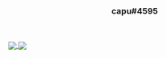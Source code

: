 <h3 align="center">capu#4595</h3>
<br>
<br>
<a href="https://github.com/capteeni/github-readme-stats">
  <img align="center" src="https://github-readme-stats.vercel.app/api?username=capteeni&hide=stars,issues&count_private=true&show_icons=true&theme=Colorsublime"/>
</a>
<a href="https://github.com/capteeni/github-readme-stats">
  <img align="center" src="https://github-readme-stats.vercel.app/api/top-langs/?username=capteeni&layout=compact&theme=Colorsublime" />
</a>

